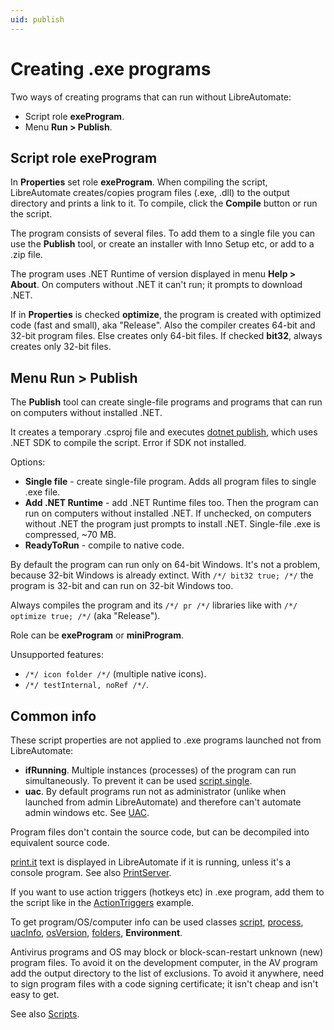 ```yaml
---
uid: publish
---
```


# Creating .exe programs
Two ways of creating programs that can run without LibreAutomate:
- Script role **exeProgram**.
- Menu **Run > Publish**.

## Script role exeProgram
In **Properties** set role **exeProgram**. When compiling the script, LibreAutomate creates/copies program files (.exe, .dll) to the output directory and prints a link to it. To compile, click the **Compile** button or run the script.

The program consists of several files. To add them to a single file you can use the **Publish** tool, or create an installer with Inno Setup etc, or add to a .zip file.

The program uses .NET Runtime of version displayed in menu **Help > About**. On computers without .NET it can't run; it prompts to download .NET.

If in **Properties** is checked **optimize**, the program is created with optimized code (fast and small), aka "Release". Also the compiler creates 64-bit and 32-bit program files. Else creates only 64-bit files. If checked **bit32**, always creates only 32-bit files.

## Menu Run > Publish
The **Publish** tool can create single-file programs and programs that can run on computers without installed .NET.

It creates a temporary .csproj file and executes [dotnet publish](https://www.google.com/search?q=dotnet+publish), which uses .NET SDK to compile the script. Error if SDK not installed.

Options:
- **Single file** - create single-file program. Adds all program files to single .exe file.
- **Add .NET Runtime** - add .NET Runtime files too. Then the program can run on computers without installed .NET. If unchecked, on computers without .NET the program just prompts to install .NET. Single-file .exe is compressed, ~70 MB.
- **ReadyToRun** - compile to native code.

By default the program can run only on 64-bit Windows. It's not a problem, because 32-bit Windows is already extinct. With `/*/ bit32 true; /*/` the program is 32-bit and can run on 32-bit Windows too.

Always compiles the program and its `/*/ pr /*/` libraries like with `/*/ optimize true; /*/` (aka "Release").

Role can be **exeProgram** or **miniProgram**.

Unsupported features:
- `/*/ icon folder /*/` (multiple native icons).
- `/*/ testInternal, noRef /*/`.

## Common info

These script properties are not applied to .exe programs launched not from LibreAutomate:
- **ifRunning**. Multiple instances (processes) of the program can run simultaneously. To prevent it can be used [script.single]().
- **uac**. By default programs run not as administrator (unlike when launched from admin LibreAutomate) and therefore can't automate admin windows etc. See [UAC](xref:uac).

Program files don't contain the source code, but can be decompiled into equivalent source code.

[print.it]() text is displayed in LibreAutomate if it is running, unless it's a console program. See also [PrintServer]().

If you want to use action triggers (hotkeys etc) in .exe program, add them to the script like in the [ActionTriggers]() example.

To get program/OS/computer info can be used classes [script](), [process](), [uacInfo](), [osVersion](), [folders](), **Environment**.

Antivirus programs and OS may block or block-scan-restart unknown (new) program files. To avoid it on the development computer, in the AV program add the output directory to the list of exclusions. To avoid it anywhere, need to sign program files with a code signing certificate; it isn't cheap and isn't easy to get.

See also [Scripts](xref:script).

